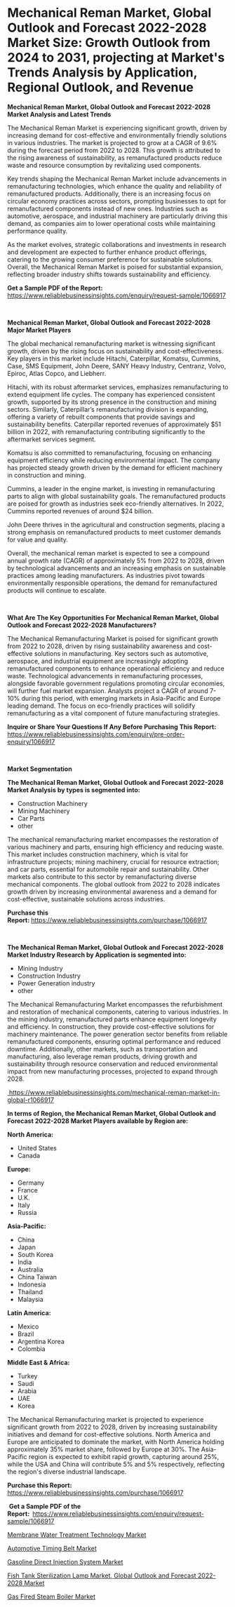 <p><h1>Mechanical Reman Market, Global Outlook and Forecast 2022-2028 Market Size: Growth Outlook from 2024 to 2031, projecting at Market's Trends Analysis by Application, Regional Outlook, and Revenue</h1></p><p><strong>Mechanical Reman Market, Global Outlook and Forecast 2022-2028 Market Analysis and Latest Trends</strong></p>
<p><p>The Mechanical Reman Market is experiencing significant growth, driven by increasing demand for cost-effective and environmentally friendly solutions in various industries. The market is projected to grow at a CAGR of 9.6% during the forecast period from 2022 to 2028. This growth is attributed to the rising awareness of sustainability, as remanufactured products reduce waste and resource consumption by revitalizing used components.</p><p>Key trends shaping the Mechanical Reman Market include advancements in remanufacturing technologies, which enhance the quality and reliability of remanufactured products. Additionally, there is an increasing focus on circular economy practices across sectors, prompting businesses to opt for remanufactured components instead of new ones. Industries such as automotive, aerospace, and industrial machinery are particularly driving this demand, as companies aim to lower operational costs while maintaining performance quality.</p><p>As the market evolves, strategic collaborations and investments in research and development are expected to further enhance product offerings, catering to the growing consumer preference for sustainable solutions. Overall, the Mechanical Reman Market is poised for substantial expansion, reflecting broader industry shifts towards sustainability and efficiency.</p></p>
<p><strong>Get a Sample PDF of the Report:&nbsp;</strong> <a href="https://www.reliablebusinessinsights.com/enquiry/request-sample/1066917">https://www.reliablebusinessinsights.com/enquiry/request-sample/1066917</a></p>
<p>&nbsp;</p>
<p><strong>Mechanical Reman Market, Global Outlook and Forecast 2022-2028 Major Market Players</strong></p>
<p><p>The global mechanical remanufacturing market is witnessing significant growth, driven by the rising focus on sustainability and cost-effectiveness. Key players in this market include Hitachi, Caterpillar, Komatsu, Cummins, Case, SMS Equipment, John Deere, SANY Heavy Industry, Centranz, Volvo, Epiroc, Atlas Copco, and Liebherr. </p><p>Hitachi, with its robust aftermarket services, emphasizes remanufacturing to extend equipment life cycles. The company has experienced consistent growth, supported by its strong presence in the construction and mining sectors. Similarly, Caterpillar’s remanufacturing division is expanding, offering a variety of rebuilt components that provide savings and sustainability benefits. Caterpillar reported revenues of approximately $51 billion in 2022, with remanufacturing contributing significantly to the aftermarket services segment.</p><p>Komatsu is also committed to remanufacturing, focusing on enhancing equipment efficiency while reducing environmental impact. The company has projected steady growth driven by the demand for efficient machinery in construction and mining.</p><p>Cummins, a leader in the engine market, is investing in remanufacturing parts to align with global sustainability goals. The remanufactured products are poised for growth as industries seek eco-friendly alternatives. In 2022, Cummins reported revenues of around $24 billion.</p><p>John Deere thrives in the agricultural and construction segments, placing a strong emphasis on remanufactured products to meet customer demands for value and quality.</p><p>Overall, the mechanical reman market is expected to see a compound annual growth rate (CAGR) of approximately 5% from 2022 to 2028, driven by technological advancements and an increasing emphasis on sustainable practices among leading manufacturers. As industries pivot towards environmentally responsible operations, the demand for remanufactured products will continue to escalate.</p></p>
<p>&nbsp;</p>
<p><strong>What Are The Key Opportunities For Mechanical Reman Market, Global Outlook and Forecast 2022-2028 Manufacturers?</strong></p>
<p><p>The Mechanical Remanufacturing Market is poised for significant growth from 2022 to 2028, driven by rising sustainability awareness and cost-effective solutions in manufacturing. Key sectors such as automotive, aerospace, and industrial equipment are increasingly adopting remanufactured components to enhance operational efficiency and reduce waste. Technological advancements in remanufacturing processes, alongside favorable government regulations promoting circular economies, will further fuel market expansion. Analysts project a CAGR of around 7-10% during this period, with emerging markets in Asia-Pacific and Europe leading demand. The focus on eco-friendly practices will solidify remanufacturing as a vital component of future manufacturing strategies.</p></p>
<p><strong>Inquire or Share Your Questions If Any Before Purchasing This Report:</strong> <a href="https://www.reliablebusinessinsights.com/enquiry/pre-order-enquiry/1066917">https://www.reliablebusinessinsights.com/enquiry/pre-order-enquiry/1066917</a></p>
<p>&nbsp;</p>
<p><strong>Market Segmentation</strong></p>
<p><strong>The Mechanical Reman Market, Global Outlook and Forecast 2022-2028 Market Analysis by types is segmented into:</strong></p>
<p><ul><li>Construction Machinery</li><li>Mining Machinery</li><li>Car Parts</li><li>other</li></ul></p>
<p><p>The mechanical remanufacturing market encompasses the restoration of various machinery and parts, ensuring high efficiency and reducing waste. This market includes construction machinery, which is vital for infrastructure projects; mining machinery, crucial for resource extraction; and car parts, essential for automobile repair and sustainability. Other markets also contribute to this sector by remanufacturing diverse mechanical components. The global outlook from 2022 to 2028 indicates growth driven by increasing environmental awareness and a demand for cost-effective, sustainable solutions across industries.</p></p>
<p><strong>Purchase this Report:&nbsp;</strong><a href="https://www.reliablebusinessinsights.com/purchase/1066917">https://www.reliablebusinessinsights.com/purchase/1066917</a></p>
<p>&nbsp;</p>
<p><strong>The Mechanical Reman Market, Global Outlook and Forecast 2022-2028 Market Industry Research by Application is segmented into:</strong></p>
<p><ul><li>Mining Industry</li><li>Construction Industry</li><li>Power Generation industry</li><li>other</li></ul></p>
<p><p>The Mechanical Remanufacturing Market encompasses the refurbishment and restoration of mechanical components, catering to various industries. In the mining industry, remanufactured parts enhance equipment longevity and efficiency. In construction, they provide cost-effective solutions for machinery maintenance. The power generation sector benefits from reliable remanufactured components, ensuring optimal performance and reduced downtime. Additionally, other markets, such as transportation and manufacturing, also leverage reman products, driving growth and sustainability through resource conservation and reduced environmental impact from new manufacturing processes, projected to expand through 2028.</p></p>
<p><a href="https://www.reliablebusinessinsights.com/mechanical-reman-market-in-global-r1066917">&nbsp;https://www.reliablebusinessinsights.com/mechanical-reman-market-in-global-r1066917</a></p>
<p><strong>In terms of Region, the Mechanical Reman Market, Global Outlook and Forecast 2022-2028 Market Players available by Region are:</strong></p>
<p>
    <p> <strong> North America: </strong>
        <ul>
            <li>United States</li>
            <li>Canada</li>
        </ul>
        </p> 
    <p> <strong> Europe: </strong>
        <ul>
            <li>Germany</li>
            <li>France</li>
            <li>U.K.</li>
            <li>Italy</li>
            <li>Russia</li>
        </ul>
        </p> 
    <p> <strong> Asia-Pacific: </strong>
        <ul>
            <li>China</li>
            <li>Japan</li>
            <li>South Korea</li>
            <li>India</li>
            <li>Australia</li>
            <li>China Taiwan</li>
            <li>Indonesia</li>
            <li>Thailand</li>
            <li>Malaysia</li>
        </ul>
        </p> 
    <p> <strong> Latin America: </strong>
        <ul>
            <li>Mexico</li>
            <li>Brazil</li>
            <li>Argentina Korea</li>
            <li>Colombia</li>
        </ul>
        </p> 
    <p> <strong> Middle East & Africa: </strong>
        <ul>
            <li>Turkey</li>
            <li>Saudi</li>
            <li>Arabia</li>
            <li>UAE</li>
            <li>Korea</li>
        </ul>
    </p>
    </p>
<p><p>The Mechanical Remanufacturing market is projected to experience significant growth from 2022 to 2028, driven by increasing sustainability initiatives and demand for cost-effective solutions. North America and Europe are anticipated to dominate the market, with North America holding approximately 35% market share, followed by Europe at 30%. The Asia-Pacific region is expected to exhibit rapid growth, capturing around 25%, while the USA and China will contribute 5% and 5% respectively, reflecting the region's diverse industrial landscape.</p></p>
<p><strong>Purchase this Report: </strong><a href="https://www.reliablebusinessinsights.com/purchase/1066917">https://www.reliablebusinessinsights.com/purchase/1066917</a></p>
<p>&nbsp;<strong>Get a Sample PDF of the Report:&nbsp;&nbsp;</strong><a href="https://www.reliablebusinessinsights.com/enquiry/request-sample/1066917">https://www.reliablebusinessinsights.com/enquiry/request-sample/1066917</a></p>
<p><strong></strong></p>
<p><p><a href="https://www.linkedin.com/pulse/membrane-water-treatment-technology-market-forecast-global-rktme?trackingId=KF%2FFWvllS0yMJnG6aabGqA%3D%3D">Membrane Water Treatment Technology Market</a></p><p><a href="https://medium.com/@raperang95/automotive-timing-belt-industry-analysis-report-its-market-size-share-trends-by-application-cd5f39a6d921">Automotive Timing Belt Market</a></p><p><a href="https://medium.com/@raperang95/insights-into-the-gasoline-direct-injection-system-market-size-which-is-expanding-with-a-9-7-6c42b06744f0">Gasoline Direct Injection System Market</a></p><p><a href="https://github.com/seamusocallaghan/Market-Research-Report-List-1/blob/main/fish-tank-sterilization-lamp-market-global-outlook-and-forecast-2022-2028-market.md">Fish Tank Sterilization Lamp Market, Global Outlook and Forecast 2022-2028 Market</a></p><p><a href="https://www.linkedin.com/pulse/global-gas-fired-steam-boiler-industry-research-report-competitive-vk6ae?trackingId=m%2BPkKdjORciCg0uvR0gnNg%3D%3D">Gas Fired Steam Boiler Market</a></p></p>